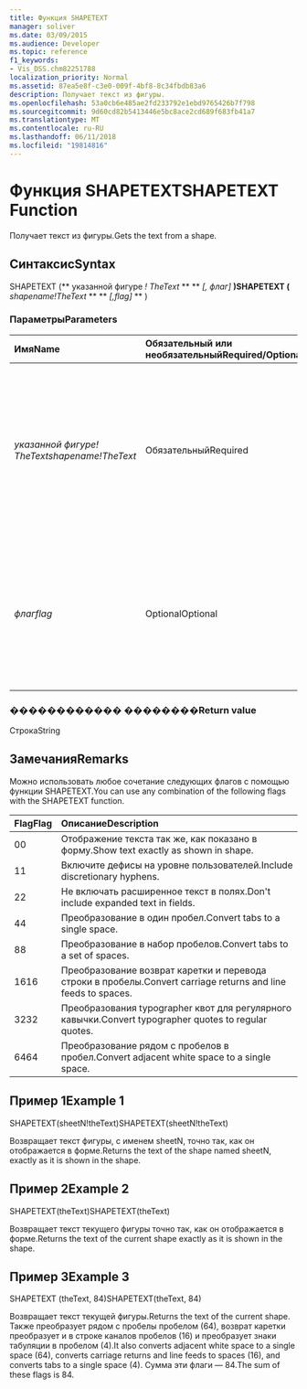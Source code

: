 ```yaml
---
title: Функция SHAPETEXT
manager: soliver
ms.date: 03/09/2015
ms.audience: Developer
ms.topic: reference
f1_keywords:
- Vis_DSS.chm82251788
localization_priority: Normal
ms.assetid: 87ea5e8f-c3e0-009f-4bf8-8c34fbdb83a6
description: Получает текст из фигуры.
ms.openlocfilehash: 53a0cb6e485ae2fd233792e1ebd9765426b7f798
ms.sourcegitcommit: 9d60cd82b5413446e5bc8ace2cd689f683fb41a7
ms.translationtype: MT
ms.contentlocale: ru-RU
ms.lasthandoff: 06/11/2018
ms.locfileid: "19814816"
---
```

# <a name="shapetext-function"></a><span data-ttu-id="cdb82-103">Функция SHAPETEXT</span><span class="sxs-lookup"><span data-stu-id="cdb82-103">SHAPETEXT Function</span></span>

<span data-ttu-id="cdb82-104">Получает текст из фигуры.</span><span class="sxs-lookup"><span data-stu-id="cdb82-104">Gets the text from a shape.</span></span> 
  
## <a name="syntax"></a><span data-ttu-id="cdb82-105">Синтаксис</span><span class="sxs-lookup"><span data-stu-id="cdb82-105">Syntax</span></span>

<span data-ttu-id="cdb82-106">SHAPETEXT (** указанной фигуре *! TheText* ** ** *[, флаг]* **)</span><span class="sxs-lookup"><span data-stu-id="cdb82-106">SHAPETEXT (** *shapename!TheText* ** ** *[,flag]* ** )</span></span> 
  
### <a name="parameters"></a><span data-ttu-id="cdb82-107">Параметры</span><span class="sxs-lookup"><span data-stu-id="cdb82-107">Parameters</span></span>

|<span data-ttu-id="cdb82-108">**Имя**</span><span class="sxs-lookup"><span data-stu-id="cdb82-108">**Name**</span></span>|<span data-ttu-id="cdb82-109">**Обязательный или необязательный**</span><span class="sxs-lookup"><span data-stu-id="cdb82-109">**Required/Optional**</span></span>|<span data-ttu-id="cdb82-110">**Тип данных**</span><span class="sxs-lookup"><span data-stu-id="cdb82-110">**Data Type**</span></span>|<span data-ttu-id="cdb82-111">**Описание**</span><span class="sxs-lookup"><span data-stu-id="cdb82-111">**Description**</span></span>|
|:-----|:-----|:-----|:-----|
| <span data-ttu-id="cdb82-112">_указанной фигуре! TheText_</span><span class="sxs-lookup"><span data-stu-id="cdb82-112">_shapename!TheText_</span></span> <br/> |<span data-ttu-id="cdb82-113">Обязательный</span><span class="sxs-lookup"><span data-stu-id="cdb82-113">Required</span></span>  <br/> ||<span data-ttu-id="cdb82-114">Ссылка на ячейку с именем TheText в конечную фигуру.</span><span class="sxs-lookup"><span data-stu-id="cdb82-114">A reference to the cell named TheText in the target shape.</span></span>  <span data-ttu-id="cdb82-115">_Указанной фигуре!_</span><span class="sxs-lookup"><span data-stu-id="cdb82-115">_Shapename!_</span></span> <span data-ttu-id="cdb82-116">— Это имя фигуры, из которого требуется получить текст.</span><span class="sxs-lookup"><span data-stu-id="cdb82-116">is the name of the shape from which you want to retrieve the text.</span></span>  <br/> |
| <span data-ttu-id="cdb82-117">_флаг_</span><span class="sxs-lookup"><span data-stu-id="cdb82-117">_flag_</span></span> <br/> |<span data-ttu-id="cdb82-118">Optional</span><span class="sxs-lookup"><span data-stu-id="cdb82-118">Optional</span></span>  <br/> |<span data-ttu-id="cdb82-119">**Числовой**</span><span class="sxs-lookup"><span data-stu-id="cdb82-119">**Numeric**</span></span> <br/> |<span data-ttu-id="cdb82-120">Бит, который определяет формат текста.</span><span class="sxs-lookup"><span data-stu-id="cdb82-120">A bit that specifies the format of the text.</span></span> <span data-ttu-id="cdb82-121">Флаг по умолчанию (0) отображается текст точно так, как он отображается в форме.</span><span class="sxs-lookup"><span data-stu-id="cdb82-121">The default flag (0) shows the text exactly as it is shown in the shape.</span></span>  <br/> |
   
### <a name="return-value"></a><span data-ttu-id="cdb82-122">������������ ��������</span><span class="sxs-lookup"><span data-stu-id="cdb82-122">Return value</span></span>

<span data-ttu-id="cdb82-123">Строка</span><span class="sxs-lookup"><span data-stu-id="cdb82-123">String</span></span>
  
## <a name="remarks"></a><span data-ttu-id="cdb82-124">Замечания</span><span class="sxs-lookup"><span data-stu-id="cdb82-124">Remarks</span></span>

<span data-ttu-id="cdb82-125">Можно использовать любое сочетание следующих флагов с помощью функции SHAPETEXT.</span><span class="sxs-lookup"><span data-stu-id="cdb82-125">You can use any combination of the following flags with the SHAPETEXT function.</span></span>
  
|<span data-ttu-id="cdb82-126">**Flag**</span><span class="sxs-lookup"><span data-stu-id="cdb82-126">**Flag**</span></span>|<span data-ttu-id="cdb82-127">**Описание**</span><span class="sxs-lookup"><span data-stu-id="cdb82-127">**Description**</span></span>|
|:-----|:-----|
|<span data-ttu-id="cdb82-128">0</span><span class="sxs-lookup"><span data-stu-id="cdb82-128">0</span></span>  <br/> |<span data-ttu-id="cdb82-129">Отображение текста так же, как показано в форму.</span><span class="sxs-lookup"><span data-stu-id="cdb82-129">Show text exactly as shown in shape.</span></span>  <br/> |
|<span data-ttu-id="cdb82-130">1</span><span class="sxs-lookup"><span data-stu-id="cdb82-130">1</span></span>  <br/> |<span data-ttu-id="cdb82-131">Включите дефисы на уровне пользователей.</span><span class="sxs-lookup"><span data-stu-id="cdb82-131">Include discretionary hyphens.</span></span>  <br/> |
|<span data-ttu-id="cdb82-132">2</span><span class="sxs-lookup"><span data-stu-id="cdb82-132">2</span></span>  <br/> |<span data-ttu-id="cdb82-133">Не включать расширенное текст в полях.</span><span class="sxs-lookup"><span data-stu-id="cdb82-133">Don't include expanded text in fields.</span></span>  <br/> |
|<span data-ttu-id="cdb82-134">4</span><span class="sxs-lookup"><span data-stu-id="cdb82-134">4</span></span>  <br/> |<span data-ttu-id="cdb82-135">Преобразование в один пробел.</span><span class="sxs-lookup"><span data-stu-id="cdb82-135">Convert tabs to a single space.</span></span>  <br/> |
|<span data-ttu-id="cdb82-136">8</span><span class="sxs-lookup"><span data-stu-id="cdb82-136">8</span></span>  <br/> |<span data-ttu-id="cdb82-137">Преобразование в набор пробелов.</span><span class="sxs-lookup"><span data-stu-id="cdb82-137">Convert tabs to a set of spaces.</span></span>  <br/> |
|<span data-ttu-id="cdb82-138">16</span><span class="sxs-lookup"><span data-stu-id="cdb82-138">16</span></span>  <br/> |<span data-ttu-id="cdb82-139">Преобразование возврат каретки и перевода строки в пробелы.</span><span class="sxs-lookup"><span data-stu-id="cdb82-139">Convert carriage returns and line feeds to spaces.</span></span>  <br/> |
|<span data-ttu-id="cdb82-140">32</span><span class="sxs-lookup"><span data-stu-id="cdb82-140">32</span></span>  <br/> |<span data-ttu-id="cdb82-141">Преобразования typographer квот для регулярного кавычки.</span><span class="sxs-lookup"><span data-stu-id="cdb82-141">Convert typographer quotes to regular quotes.</span></span>  <br/> |
|<span data-ttu-id="cdb82-142">64</span><span class="sxs-lookup"><span data-stu-id="cdb82-142">64</span></span>  <br/> |<span data-ttu-id="cdb82-143">Преобразование рядом с пробелов в пробел.</span><span class="sxs-lookup"><span data-stu-id="cdb82-143">Convert adjacent white space to a single space.</span></span>  <br/> |
   
## <a name="example-1"></a><span data-ttu-id="cdb82-144">Пример 1</span><span class="sxs-lookup"><span data-stu-id="cdb82-144">Example 1</span></span>

<span data-ttu-id="cdb82-145">SHAPETEXT(sheetN!theText)</span><span class="sxs-lookup"><span data-stu-id="cdb82-145">SHAPETEXT(sheetN!theText)</span></span>
  
<span data-ttu-id="cdb82-146">Возвращает текст фигуры, с именем sheetN, точно так, как он отображается в форме.</span><span class="sxs-lookup"><span data-stu-id="cdb82-146">Returns the text of the shape named sheetN, exactly as it is shown in the shape.</span></span>
  
## <a name="example-2"></a><span data-ttu-id="cdb82-147">Пример 2</span><span class="sxs-lookup"><span data-stu-id="cdb82-147">Example 2</span></span>

<span data-ttu-id="cdb82-148">SHAPETEXT(theText)</span><span class="sxs-lookup"><span data-stu-id="cdb82-148">SHAPETEXT(theText)</span></span>
  
<span data-ttu-id="cdb82-149">Возвращает текст текущего фигуры точно так, как он отображается в форме.</span><span class="sxs-lookup"><span data-stu-id="cdb82-149">Returns the text of the current shape exactly as it is shown in the shape.</span></span>
  
## <a name="example-3"></a><span data-ttu-id="cdb82-150">Пример 3</span><span class="sxs-lookup"><span data-stu-id="cdb82-150">Example 3</span></span>

<span data-ttu-id="cdb82-151">SHAPETEXT (theText, 84)</span><span class="sxs-lookup"><span data-stu-id="cdb82-151">SHAPETEXT(theText, 84)</span></span>
  
<span data-ttu-id="cdb82-152">Возвращает текст текущей фигуры.</span><span class="sxs-lookup"><span data-stu-id="cdb82-152">Returns the text of the current shape.</span></span> <span data-ttu-id="cdb82-153">Также преобразует рядом с пробелы пробелом (64), возврат каретки преобразует и в строке каналов пробелов (16) и преобразует знаки табуляции в пробелом (4).</span><span class="sxs-lookup"><span data-stu-id="cdb82-153">It also converts adjacent white space to a single space (64), converts carriage returns and line feeds to spaces (16), and converts tabs to a single space (4).</span></span> <span data-ttu-id="cdb82-154">Сумма эти флаги — 84.</span><span class="sxs-lookup"><span data-stu-id="cdb82-154">The sum of these flags is 84.</span></span>
  

